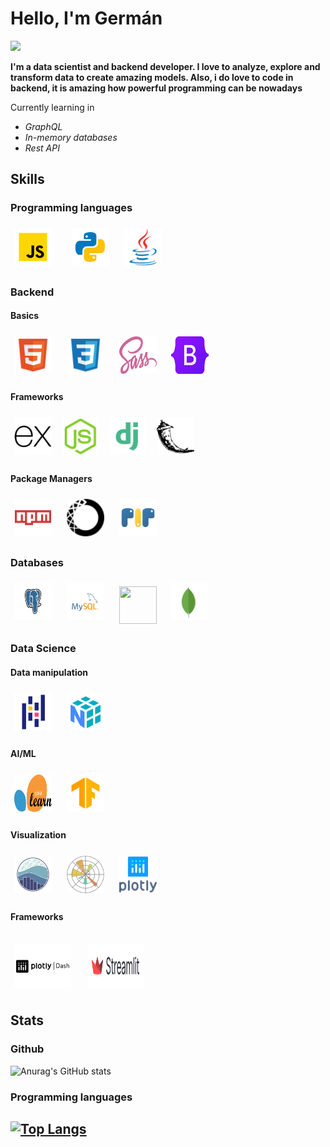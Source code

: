 <h1>Hello, I'm Germán</h1>

![](https://komarev.com/ghpvc/?username=Gerdava2602&color=blueviolet)

**I'm a data scientist and backend developer. I love to analyze, explore and transform data to create amazing models. Also, i do love to code in backend, it is amazing how powerful programming can be nowadays**

Currently learning in
- *GraphQL*
- *In-memory databases*
- *Rest API*

## Skills
### Programming languages
<img width="60px" 
    height="60px" 
    style="margin: 6px"
    src="./assets/javascript.svg"> &nbsp; &nbsp;
<img width="60px" 
    height="60px" 
    style="margin: 6px"
    src="./assets/python.svg"> &nbsp;
<img width="60px" 
    height="60px" 
    style="margin: 6px"
    src="./assets/java.svg"> &nbsp;

### Backend

#### Basics
<img width="60px" 
    height="60px" 
    style="margin: 6px"
    src="./assets/html.svg"> &nbsp;
<img width="60px" 
    height="60px" 
    style="margin: 6px"
    src="./assets/css.svg"> &nbsp;
<img width="60px" 
    height="60px" 
    style="margin: 6px"
    src="./assets/sass.svg"> &nbsp;
<img width="60px" 
    height="60px" 
    style="margin: 6px"
    src="./assets/bootstrap.svg"> &nbsp;

#### Frameworks
<img width="60px" 
    height="60px" 
    style="margin: 6px"
    src="./assets/express.svg">
<img width="60px" 
    height="60px" 
    style="margin: 6px"
    src="./assets/node.svg">
<img width="60px" 
    height="60px" 
    style="margin: 6px"
    src="./assets/django.svg">
<img width="60px" 
    height="60px" 
    style="margin: 6px"
    src="./assets/flask.svg">

#### Package Managers
<img width="60px" 
    height="60px" 
    style="margin: 6px"
    src="./assets/npm.svg"> &nbsp;
<img width="60px" 
    height="60px" 
    style="margin: 6px"
    src="./assets/anaconda.svg"> &nbsp;
<img width="60px" 
    height="60px" 
    style="margin: 6px"
    src="./assets/pip.svg"> &nbsp;

### Databases
<img width="60px" 
    height="60px" 
    style="margin: 6px"
    src="./assets/postgres.svg"> &nbsp;
<img width="60px" 
    height="60px" 
    style="margin: 6px"
    src="./assets/mysql.svg"> &nbsp;
<img width="60px" 
    height="60px" 
    style="margin: 6px"
    src="./assets/sqlite.svg"> &nbsp;
<img width="60px" 
    height="60px" 
    style="margin: 6px"
    src="./assets/mongo.svg"> &nbsp;

### Data Science

#### Data manipulation
<img width="60px" 
    height="60px" 
    style="margin: 6px"
    src="./assets/pandas.svg"> &nbsp;
<img width="60px" 
    height="60px" 
    style="margin: 6px"
    src="./assets/numpy.svg"> &nbsp;

#### AI/ML
<img width="60px" 
    height="60px" 
    style="margin: 6px"
    src="./assets/scikit.svg"> &nbsp;
<img width="60px" 
    height="60px" 
    style="margin: 6px"
    src="./assets/tf.svg"> &nbsp;

#### Visualization
<img width="60px" 
    height="60px" 
    style="margin: 6px"
    src="./assets/seaborn.svg"> &nbsp;
<img width="60px" 
    height="60px" 
    style="margin: 6px"
    src="./assets/matplotlib.svg"> &nbsp;
<img width="60px" 
    height="60px" 
    style="margin: 6px"
    src="./assets/plotly.svg"> &nbsp;

#### Frameworks
<img width="90px" 
    height="70px" 
    style="margin: 6px"
    src="./assets/plotly-dash.svg"> &nbsp;
<img width="90px" 
    height="70px" 
    style="margin: 6px"
    src="./assets/streamlit.svg"> &nbsp;
-----

## Stats
### Github
![Anurag's GitHub stats](https://github-readme-stats.vercel.app/api?username=Gerdava2602&show_icons=true&theme=radical)

### Programming languages
[![Top Langs](https://github-readme-stats.vercel.app/api/top-langs/?username=Gerdava2602&layout=compact)](https://github.com/anuraghazra/github-readme-stats)
--------
